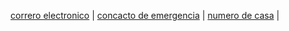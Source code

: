 [correro electronico](./correoelectronico.md) | [concacto de emergencia](./contactodeemergencia.md) | [numero de casa](./numerodecasa.md) |

